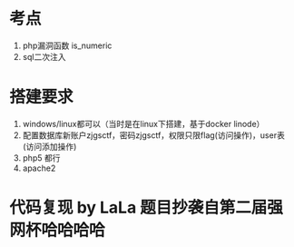 # 考点
1. php漏洞函数 is_numeric
2. sql二次注入

# 搭建要求

1. windows/linux都可以（当时是在linux下搭建，基于docker linode）
2. 配置数据库新账户zjgsctf，密码zjgsctf，权限只限flag(访问操作)，user表(访问添加操作)
3. php5 都行
4. apache2

# 代码复现 by LaLa 题目抄袭自第二届强网杯哈哈哈哈